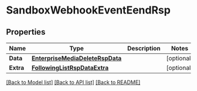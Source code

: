 # SandboxWebhookEventEendRsp

## Properties

Name | Type | Description | Notes
------------ | ------------- | ------------- | -------------
**Data** | [**EnterpriseMediaDeleteRspData**](EnterpriseMediaDeleteRsp_data.md) |  | [optional] 
**Extra** | [**FollowingListRspDataExtra**](FollowingListRsp_data_extra.md) |  | [optional] 

[[Back to Model list]](../README.md#documentation-for-models) [[Back to API list]](../README.md#documentation-for-api-endpoints) [[Back to README]](../README.md)


